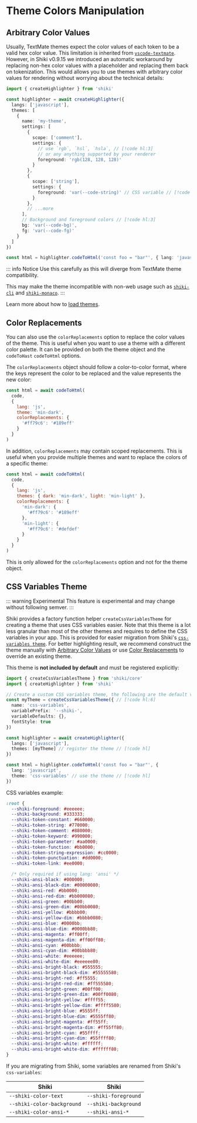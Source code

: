 # Theme Colors Manipulation

## Arbitrary Color Values

Usually, TextMate themes expect the color values of each token to be a valid hex color value. This limitation is inherited from [`vscode-textmate`](https://github.com/microsoft/vscode-textmate). However, in Shiki v0.9.15 we introduced an automatic workaround by replacing non-hex color values with a placeholder and replacing them back on tokenization. This would allows you to use themes with arbitrary color values for rendering without worrying about the technical details:

```ts twoslash
import { createHighlighter } from 'shiki'

const highlighter = await createHighlighter({
  langs: ['javascript'],
  themes: [
    {
      name: 'my-theme',
      settings: [
        {
          scope: ['comment'],
          settings: {
            // use `rgb`, `hsl`, `hsla`, // [!code hl:3]
            // or any anything supported by your renderer
            foreground: 'rgb(128, 128, 128)'
          }
        },
        {
          scope: ['string'],
          settings: {
            foreground: 'var(--code-string)' // CSS variable // [!code hl:1]
          }
        },
        // ...more
      ],
      // Background and foreground colors // [!code hl:3]
      bg: 'var(--code-bg)',
      fg: 'var(--code-fg)'
    }
  ]
})

const html = highlighter.codeToHtml('const foo = "bar"', { lang: 'javascript', theme: 'my-theme' })
```

::: info Notice
Use this carefully as this will diverge from TextMate theme compatibility.

This may make the theme incompatible with non-web usage such as [`shiki-cli`](/packages/cli) and [`shiki-monaco`](/packages/monaco).
:::

Learn more about how to [load themes](./load-theme).

## Color Replacements

You can also use the `colorReplacements` option to replace the color values of the theme. This is useful when you want to use a theme with a different color palette. It can be provided on both the theme object and the `codeToHast` `codeToHtml` options.

The `colorReplacements` object should follow a color-to-color format, where the keys represent the color to be replaced and the value represents the new color:

```js
const html = await codeToHtml(
  code,
  {
    lang: 'js',
    theme: 'min-dark',
    colorReplacements: {
      '#ff79c6': '#189eff'
    }
  }
)
```

In addition, `colorReplacements` may contain scoped replacements. This is useful when you provide multiple themes and want to replace the colors of a specific theme:

```js
const html = await codeToHtml(
  code,
  {
    lang: 'js',
    themes: { dark: 'min-dark', light: 'min-light' },
    colorReplacements: {
      'min-dark': {
        '#ff79c6': '#189eff'
      },
      'min-light': {
        '#ff79c6': '#defdef'
      }
    }
  }
)
```

This is only allowed for the `colorReplacements` option and not for the theme object.

## CSS Variables Theme

::: warning Experimental
This feature is experimental and may change without following semver.
:::

Shiki provides a factory function helper `createCssVariablesTheme` for creating a theme that uses CSS variables easier. Note that this theme is a lot less granular than most of the other themes and requires to define the CSS variables in your app. This is provided for easier migration from Shiki's [`css-variables theme`](https://github.com/shikijs/shiki/blob/main/docs/themes.md#theming-with-css-variables). For better highlighting result, we recommend construct the theme manually with [Arbitrary Color Values](#arbitrary-color-values) or use [Color Replacements](#color-replacements) to override an existing theme.

This theme is **not included by default** and must be registered explicitly:

```ts twoslash
import { createCssVariablesTheme } from 'shiki/core'
import { createHighlighter } from 'shiki'

// Create a custom CSS variables theme, the following are the default values
const myTheme = createCssVariablesTheme({ // [!code hl:6]
  name: 'css-variables',
  variablePrefix: '--shiki-',
  variableDefaults: {},
  fontStyle: true
})

const highlighter = await createHighlighter({
  langs: ['javascript'],
  themes: [myTheme] // register the theme // [!code hl]
})

const html = highlighter.codeToHtml('const foo = "bar"', {
  lang: 'javascript',
  theme: 'css-variables' // use the theme // [!code hl]
})
```

CSS variables example:

```css
:root {
  --shiki-foreground: #eeeeee;
  --shiki-background: #333333;
  --shiki-token-constant: #660000;
  --shiki-token-string: #770000;
  --shiki-token-comment: #880000;
  --shiki-token-keyword: #990000;
  --shiki-token-parameter: #aa0000;
  --shiki-token-function: #bb0000;
  --shiki-token-string-expression: #cc0000;
  --shiki-token-punctuation: #dd0000;
  --shiki-token-link: #ee0000;

  /* Only required if using lang: 'ansi' */
  --shiki-ansi-black: #000000;
  --shiki-ansi-black-dim: #00000080;
  --shiki-ansi-red: #bb0000;
  --shiki-ansi-red-dim: #bb000080;
  --shiki-ansi-green: #00bb00;
  --shiki-ansi-green-dim: #00bb0080;
  --shiki-ansi-yellow: #bbbb00;
  --shiki-ansi-yellow-dim: #bbbb0080;
  --shiki-ansi-blue: #0000bb;
  --shiki-ansi-blue-dim: #0000bb80;
  --shiki-ansi-magenta: #ff00ff;
  --shiki-ansi-magenta-dim: #ff00ff80;
  --shiki-ansi-cyan: #00bbbb;
  --shiki-ansi-cyan-dim: #00bbbb80;
  --shiki-ansi-white: #eeeeee;
  --shiki-ansi-white-dim: #eeeeee80;
  --shiki-ansi-bright-black: #555555;
  --shiki-ansi-bright-black-dim: #55555580;
  --shiki-ansi-bright-red: #ff5555;
  --shiki-ansi-bright-red-dim: #ff555580;
  --shiki-ansi-bright-green: #00ff00;
  --shiki-ansi-bright-green-dim: #00ff0080;
  --shiki-ansi-bright-yellow: #ffff55;
  --shiki-ansi-bright-yellow-dim: #ffff5580;
  --shiki-ansi-bright-blue: #5555ff;
  --shiki-ansi-bright-blue-dim: #5555ff80;
  --shiki-ansi-bright-magenta: #ff55ff;
  --shiki-ansi-bright-magenta-dim: #ff55ff80;
  --shiki-ansi-bright-cyan: #55ffff;
  --shiki-ansi-bright-cyan-dim: #55ffff80;
  --shiki-ansi-bright-white: #ffffff;
  --shiki-ansi-bright-white-dim: #ffffff80;
}
```

If you are migrating from Shiki, some variables are renamed from Shiki's `css-variables`:

| Shiki                      | Shiki                |
| -------------------------- | -------------------- |
| `--shiki-color-text`       | `--shiki-foreground` |
| `--shiki-color-background` | `--shiki-background` |
| `--shiki-color-ansi-*`     | `--shiki-ansi-*`     |
